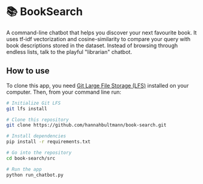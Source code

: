 # 📚 BookSearch
A command-line chatbot that helps you discover your next favourite book.
It uses tf-idf vectorization and cosine-similarity to compare your query with book descriptions stored in the dataset.
Instead of browsing through endless lists, talk to the playful "librarian" chatbot.

## How to use
To clone this app, you need [Git Large File Storage (LFS)](https://git-lfs.com) installed on your computer. 
Then, from your command line run:

```bash
# Initialize Git LFS
git lfs install

# Clone this repository
git clone https://github.com/hannahbultmann/book-search.git

# Install dependencies
pip install -r requirements.txt

# Go into the repository
cd book-search/src

# Run the app
python run_chatbot.py
```
